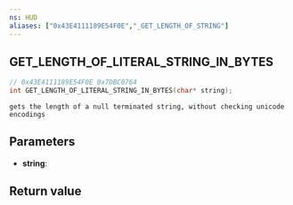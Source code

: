 ```yaml
---
ns: HUD
aliases: ["0x43E4111189E54F0E","_GET_LENGTH_OF_STRING"]
---
```

## GET_LENGTH_OF_LITERAL_STRING_IN_BYTES

```c
// 0x43E4111189E54F0E 0x7DBC0764
int GET_LENGTH_OF_LITERAL_STRING_IN_BYTES(char* string);
```

```
gets the length of a null terminated string, without checking unicode encodings  
```

## Parameters
* **string**: 

## Return value
